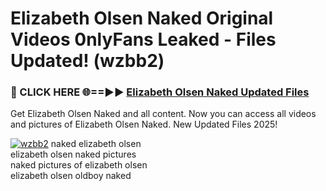 # Elizabeth Olsen Naked Original Videos 0nlyFans Leaked - Files Updated! (wzbb2)

<h3>🔴 CLICK HERE 🌐==►► <a href="https://tinyurl.com/yckcrads" rel="nofollow">Elizabeth Olsen Naked Updated Files</a></h3>

Get Elizabeth Olsen Naked and all content. Now you can access all videos and pictures of Elizabeth Olsen Naked. New Updated Files 2025!

[![wzbb2](https://i.imgur.com/hpKpOFt.gif)](https://tinyurl.com/yckcrads)
naked elizabeth olsen<br>
elizabeth olsen naked pictures<br>
naked pictures of elizabeth olsen<br>
elizabeth olsen oldboy naked